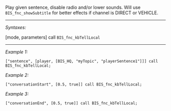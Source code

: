 Play given sentence, disable radio and/or lower sounds. Will use `BIS_fnc_showSubtitle` for better effects if channel is DIRECT or VEHICLE.


---
*Syntaxes:*

[mode, parameters] call `BIS_fnc_kbTellLocal`

---
*Example 1:*

```sqf
["sentence", [player, [BIS_HQ, "myTopic", "playerSentence1"]]] call BIS_fnc_kbTellLocal;
```

*Example 2:*

```sqf
["conversationStart", [0.5, true]] call BIS_fnc_kbTellLocal;
```

*Example 3:*

```sqf
["conversationEnd", [0.5, true]] call BIS_fnc_kbTellLocal;
```